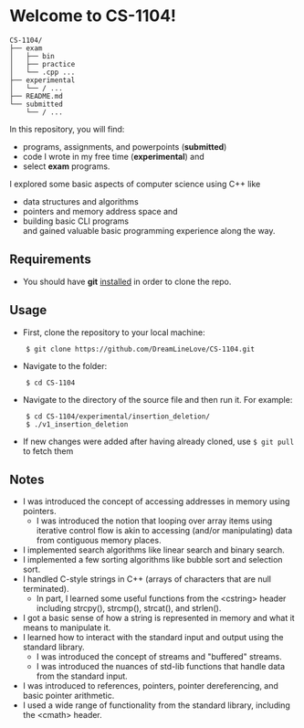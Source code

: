 # Welcome to CS-1104!

```
CS-1104/
├── exam
│   ├── bin
│   ├── practice
│   └── .cpp ...
├── experimental
│   └── / ...
├── README.md
└── submitted    
    └── / ...
```

In this repository, you will find: 
- programs, assignments, and powerpoints (**submitted**)
- code I wrote in my free time (**experimental**) and
- select **exam** programs.

I explored some basic aspects of computer science using C++ like 
- data structures and algorithms
- pointers and memory address space and
- building basic CLI programs 
<br>and gained valuable basic programming experience along the way.

## Requirements
- You should have **git** <a href="http://git-scm.com">installed</a> in order to clone the repo.

## Usage
- First, clone the repository to your local machine:
```
    $ git clone https://github.com/DreamLineLove/CS-1104.git
```
- Navigate to the folder:
```
    $ cd CS-1104
```
- Navigate to the directory of the source file and then run it. For example:
```
    $ cd CS-1104/experimental/insertion_deletion/
    $ ./v1_insertion_deletion
```
- If new changes were added after having already cloned, use ```$ git pull``` to fetch them

## Notes
- I was introduced the concept of accessing addresses in memory using pointers.
  - I was introduced the notion that looping over array items using iterative control flow is akin to accessing (and/or manipulating) data from contiguous memory places.
- I implemented search algorithms like linear search and binary search.
- I implemented a few sorting algorithms like bubble sort and selection sort.
- I handled C-style strings in C++ (arrays of characters that are null terminated).
  - In part, I learned some useful functions from the \<cstring\> header including strcpy(), strcmp(), strcat(), and strlen().
- I got a basic sense of how a string is represented in memory and what it means to manipulate it.
- I learned how to interact with the standard input and output using the standard library.
  - I was introduced the concept of streams and "buffered" streams.
  - I was introduced the nuances of std-lib functions that handle data from the standard input.
- I was introduced to references, pointers, pointer dereferencing, and basic pointer arithmetic.
- I used a wide range of functionality from the standard library, including the \<cmath\> header. 
<!---- 
- (Array) insertion and deletion
- Linear search
- Bubble sort
- Module 4 Arrays
    - Multi-dimensional arrays
- Prime check
- Days, hours, minutes, seconds
- Module 4 Strings
--->

